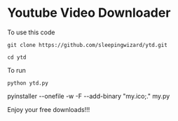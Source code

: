 # Youtube Video Downloader

To use this code 
```
git clone https://github.com/sleepingwizard/ytd.git
```
```
cd ytd
```

To run 
```
python ytd.py
```
pyinstaller --onefile -w -F --add-binary "my.ico;." my.py

Enjoy your free downloads!!!
